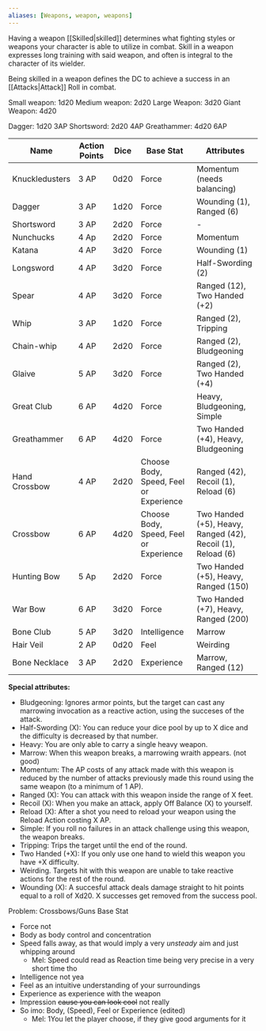 ```yaml
---
aliases: [Weapons, weapon, weapons]
---
```


Having a weapon [[Skilled|skilled]] determines what fighting styles or weapons your character is able to utilize in combat. Skill in a weapon expresses long training with said weapon, and often is integral to the character of its wielder.

Being skilled in a weapon defines the DC to achieve a success in an [[Attacks|Attack]] Roll in combat.

Small weapon: 1d20
Medium weapon: 2d20
Large Weapon: 3d20
Giant Weapon: 4d20

Dagger: 1d20 3AP
Shortsword: 2d20 4AP
Greathammer: 4d20 6AP

| Name           | Action Points | Dice | Base Stat                              | Attributes                                                  |
| -------------- | ------------- | ---- | -------------------------------------- | ----------------------------------------------------------- |
| Knuckledusters | 3 AP          | 0d20 | Force                                  | Momentum (needs balancing)                                  |
| Dagger         | 3 AP          | 1d20 | Force                                  | Wounding (1), Ranged (6)                                    |
| Shortsword     | 3 AP          | 2d20 | Force                                  | -                                                           |
| Nunchucks      | 4 Ap          | 2d20 | Force                                  | Momentum                                                    |
| Katana         | 4 AP          | 3d20 | Force                                  | Wounding (1)                                                |
| Longsword      | 4 AP          | 3d20 | Force                                  | Half-Swording (2)                                           |
| Spear          | 4 AP          | 3d20 | Force                                  | Ranged (12), Two Handed (+2)                                |
| Whip           | 3 AP          | 1d20 | Force                                  | Ranged (2), Tripping                                        |
| Chain-whip     | 4 AP          | 2d20 | Force                                  | Ranged (2), Bludgeoning                                     |
| Glaive         | 5 AP          | 3d20 | Force                                  | Ranged (2), Two Handed (+4)                                 |
| Great Club     | 6 AP          | 4d20 | Force                                  | Heavy, Bludgeoning, Simple                                  |
| Greathammer    | 6 AP          | 4d20 | Force                                  | Two Handed (+4), Heavy, Bludgeoning                         |
| Hand Crossbow  | 4 AP          | 2d20 | Choose Body, Speed, Feel or Experience | Ranged (42), Recoil (1), Reload (6)                         |
| Crossbow       | 6 AP          | 4d20 | Choose Body, Speed, Feel or Experience | Two Handed (+5), Heavy, Ranged (42), Recoil (1), Reload (6) |
| Hunting Bow    | 5 Ap          | 2d20 | Force                                  | Two Handed (+5), Heavy, Ranged (150)                        |
| War Bow        | 6 AP          | 3d20 | Force                                  | Two Handed (+7), Heavy, Ranged (200)                        |
| Bone Club      | 5 AP          | 3d20 | Intelligence                           | Marrow                                                      |
| Hair Veil      | 2 AP          | 0d20 | Feel                                   | Weirding                                                    |
| Bone Necklace  | 3 AP          | 2d20 | Experience                             | Marrow, Ranged (12)                                         |
**Special attributes:**
- Bludgeoning: Ignores armor points, but the target can cast any marrowing invocation as a reactive action, using the succeses of the attack.
- Half-Swording (X): You can reduce your dice pool by up to X dice and the difficulty is decreased by that number.
- Heavy: You are only able to carry a single heavy weapon.
- Marrow: When this weapon breaks, a marrowing wraith appears. (not good)
- Momentum: The AP costs of any attack made with this weapon is reduced by the number of attacks previously made this round using the same weapon (to a minimum of 1 AP).
- Ranged (X): You can attack with this weapon inside the range of X feet.
- Recoil (X): When you make an attack, apply Off Balance (X) to yourself.
- Reload (X): After a shot you need to reload your weapon using the Reload Action costing X AP.
- Simple: If you roll no failures in an attack challenge using this weapon, the weapon breaks.
- Tripping: Trips the target until the end of the round.
- Two Handed (+X): If you only use one hand to wield this weapon you have +X difficulty.
- Weirding. Targets hit with this weapon are unable to take reactive actions for the rest of the round.
- Wounding (X): A succesful attack deals damage straight to hit points equal to a roll of Xd20. X successes get removed from the success pool.


Problem: Crossbows/Guns Base Stat
- Force not
- Body as body control and concentration
- Speed falls away, as that would imply a very *unsteady* aim and just whipping around
	- Mel: Speed could read as Reaction time being very precise in a very short time tho
- Intelligence not yea
- Feel as an intuitive understanding of your surroundings
- Experience as experience with the weapon
- Impression ~~cause you can look cool~~ not really
- So imo: Body, (Speed), Feel or Experience (edited)
	- Mel: 1You let the player choose, if they give good arguments for it